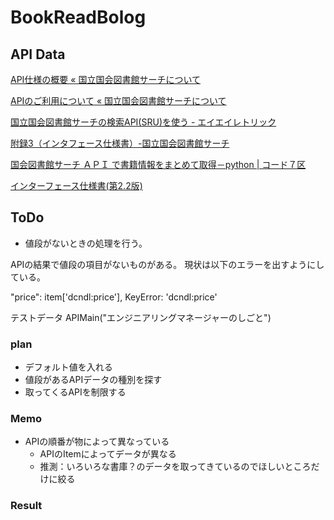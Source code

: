 # BookReadBolog

## API Data

[API仕様の概要 « 国立国会図書館サーチについて](https://iss.ndl.go.jp/information/api/riyou/)

[APIのご利用について « 国立国会図書館サーチについて](https://iss.ndl.go.jp/information/api/)

[国立国会図書館サーチの検索API(SRU)を使う - エイエイレトリック](https://eieito.hatenablog.com/entry/2019/09/12/220027)

[附録3（インタフェース仕様書）-国立国会図書館サーチ](https://iss.ndl.go.jp/information/wp-content/uploads/2022/07/ndlsearch_api_ap3_20220713.pdf)

[国会図書館サーチ ＡＰＩ で書籍情報をまとめて取得－python | コード７区](http://ailaby.com/ndl_search/)

[インターフェース仕様書(第2.2版)](https://iss.ndl.go.jp/information/wp-content/uploads/2022/05/ndlsearch_api_20220520_jp.pdf)

## ToDo

- 値段がないときの処理を行う。

APIの結果で値段の項目がないものがある。
現状は以下のエラーを出すようにしている。

"price": item['dcndl:price'],
KeyError: 'dcndl:price'

テストデータ
APIMain("エンジニアリングマネージャーのしごと")


### plan

- デフォルト値を入れる
- 値段があるAPIデータの種別を探す
- 取ってくるAPIを制限する

### Memo

- APIの順番が物によって異なっている
  - APIのItemによってデータが異なる
  - 推測：いろいろな書庫？のデータを取ってきているのでほしいところだけに絞る

### Result


